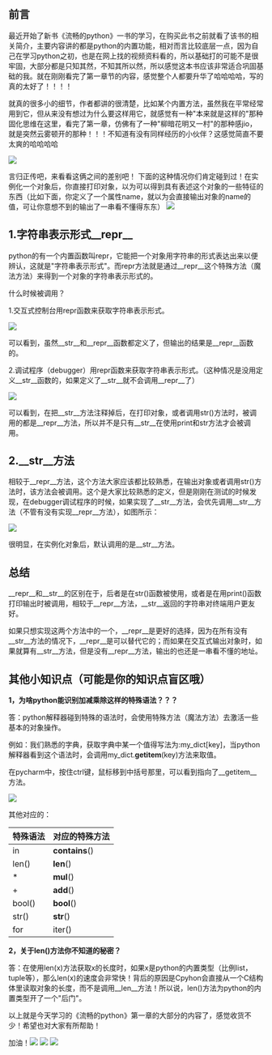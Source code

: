 
<BlogInfo id="771" title="《流畅的python》学习笔记之__repr__和__str__之间的区别" author="白日梦想猿" pv=0 read_times=0 pre_cost_time="140" category="《流畅的python》" tag_list="['基础', '              笔记', '              巩固']" create_time="2022.02.12 21:05:18.237775" update_time="2022.07.11 10:41:19" />

##  前言

最近开始了新书《流畅的python》一书的学习，在购买此书之前就看了该书的相关简介，主要内容讲的都是python的内置功能，相对而言比较底层一点，因为自己在学习python之初，也是在网上找的视频资料看的，所以基础打的可能不是很牢固，大部分都是只知其然，不知其所以然，所以感觉这本书应该非常适合巩固基础的我。就在刚刚看完了第一章节的内容，感觉整个人都要升华了哈哈哈哈，写的真的太好了！！！！

就真的很多小的细节，作者都讲的很清楚，比如某个内置方法，虽然我在平常经常用到它，但从来没有想过为什么要这样用它，就感觉有一种"本来就是这样的"那种固化思维在这里，看完了第一章，仿佛有了一种"柳暗花明又一村"的那种感jio，就是突然云雾顿开的那种！！！不知道有没有同样经历的小伙伴？这感觉简直不要太爽的哈哈哈哈

![](http://www.lll.plus/media/image/2022/02/12/image-20220212211621-1.gif)


言归正传吧，来看看这俩之间的差别吧！
下面的这种情况你们肯定碰到过！在实例化一个对象后，你直接打印对象，以为可以得到具有表述这个对象的一些特征的东西（比如下面，你定义了一个属性name，就以为会直接输出对象的name的值，可让你意想不到的输出了一串看不懂得东东）
![](https://img-blog.csdnimg.cn/4465de7e7ab842b8b7401f87bc49de75.png?x-oss-process=image/watermark,type_d3F5LXplbmhlaQ,shadow_50,text_Q1NETiBAbGl0dGxl5LquXw==,size_20,color_FFFFFF,t_70,g_se,x_16)



## **1.字符串表示形式__repr__**

python的有一个内置函数叫repr，它能把一个对象用字符串的形式表达出来以便辨认，这就是"字符串表示形式"。而repr方法就是通过__repr__这个特殊方法（魔法方法）来得到一个对象的字符串表示形式的。

什么时候被调用？

1.交互式控制台用repr函数来获取字符串表示形式。

![](https://img-blog.csdnimg.cn/d4cefbfe518b45fa9db8010cad5db15d.png?x-oss-process=image/watermark,type_d3F5LXplbmhlaQ,shadow_50,text_Q1NETiBAbGl0dGxl5LquXw==,size_20,color_FFFFFF,t_70,g_se,x_16)

可以看到，虽然__str__和__repr__函数都定义了，但输出的结果是__repr__函数的。

2.调试程序（debugger）用repr函数来获取字符串表示形式。（这种情况是没用定义__str__函数的，如果定义了__str__就不会调用__repr__了）

![](https://img-blog.csdnimg.cn/3ba959d7e20044689ecc8fd5ab8aaf42.png?x-oss-process=image/watermark,type_d3F5LXplbmhlaQ,shadow_50,text_Q1NETiBAbGl0dGxl5LquXw==,size_20,color_FFFFFF,t_70,g_se,x_16)

可以看到，在把__str__方法注释掉后，在打印对象，或者调用str()方法时，被调用的都是__repr__方法，所以并不是只有__str__在使用print和str方法才会被调用。


## **2.__str__方法**

相较于__repr__方法，这个方法大家应该都比较熟悉，在输出对象或者调用str()方法时，该方法会被调用。这个是大家比较熟悉的定义，但是刚刚在测试的时候发现，在debugger调试程序的时候，如果实现了__str__方法，会优先调用__str__方法（不管有没有实现__repr__方法），如图所示：

![](https://img-blog.csdnimg.cn/886bec4a608b48d4bca3b0112d559d84.png?x-oss-process=image/watermark,type_d3F5LXplbmhlaQ,shadow_50,text_Q1NETiBAbGl0dGxl5LquXw==,size_20,color_FFFFFF,t_70,g_se,x_16)

很明显，在实例化对象后，默认调用的是__str__方法。


## **总结**

__repr__和__str__的区别在于，后者是在str()函数被使用，或者是在用print()函数打印输出时被调用，相较于__repr__方法，__str__返回的字符串对终端用户更友好。

如果只想实现这两个方法中的一个，__repr__是更好的选择，因为在所有没有__str__方法的情况下，__repr__是可以替代它的；而如果在交互式输出对象时，如果就算有__str__方法，但是没有__repr__方法，输出的也还是一串看不懂的地址。


## **其他小知识点（可能是你的知识点盲区哦）**

**1，为啥python能识别加减乘除这样的特殊语法？？？**

答：python解释器碰到特殊的语法时，会使用特殊方法（魔法方法）去激活一些基本的对象操作。

例如：我们熟悉的字典，获取字典中某一个值得写法为:my_dict[key]，当python解释器看到这个语法时，会调用my_dict.__getitem__(key)方法来取值。

在pycharm中，按住ctrl键，鼠标移到中括号那里，可以看到指向了__getitem__方法。

![](https://img-blog.csdnimg.cn/e24a9ce7fc80427f98013ffcbddc11b7.png?x-oss-process=image/watermark,type_d3F5LXplbmhlaQ,shadow_50,text_Q1NETiBAbGl0dGxl5LquXw==,size_20,color_FFFFFF,t_70,g_se,x_16)

 其他对应的：

特殊语法 | 对应的特殊方法  
---|---  
in | __contains__()  
len() | __len__()  
\* | __mul__()  
\+ | __add__()  
bool() | __bool__()  
str() | __str__()  
for | iter()  
  

**2，关于len()方法你不知道的秘密？**

答：在使用len(x)方法获取x的长度时，如果x是python的内置类型（比例list，tuple等），那么len(x)的速度会非常快！背后的原因是Cpyhon会直接从一个C结构体里读取对象的长度，而不是调用__len__方法！所以说，len()方法为python的内置类型开了一个"后门"。


以上就是今天学习的《流畅的python》第一章的大部分的内容了，感觉收货不少！希望也对大家有所帮助！

加油！![](https://img-blog.csdnimg.cn/0dc483e5c13a4822a1989290dcb56a44.gif)
![](https://img-blog.csdnimg.cn/0dc483e5c13a4822a1989290dcb56a44.gif)
![](https://img-blog.csdnimg.cn/0dc483e5c13a4822a1989290dcb56a44.gif)


